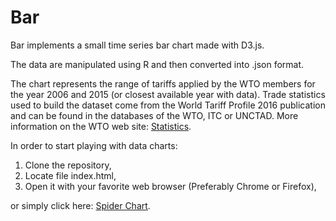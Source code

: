 Bar
============

Bar implements a small time series bar chart made with D3.js.

The data are manipulated using R and then converted into .json format.

The chart represents the range of tariffs applied by the WTO members for the year 2006 and 2015 (or closest available year with data). Trade statistics used to build the dataset come from the World Tariff Profile 2016 publication and can be found in the databases of the WTO, ITC or UNCTAD. More information on the WTO web site: [Statistics](https://www.wto.org/statistics).

In order to start playing with data charts:

1.  Clone the repository,
2.  Locate file index.html,
3.  Open it with your favorite web browser (Preferably Chrome or Firefox),

or simply click here: [Spider Chart](https://marcgumowski.github.io/Spider/).
